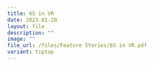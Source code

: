 ```yaml
---
title: 6S in VR
date: 2023-01-20
layout: file
description: ""
image: ""
file_url: /files/Feature Stories/6S in VR.pdf
variant: tiptap
---
```

